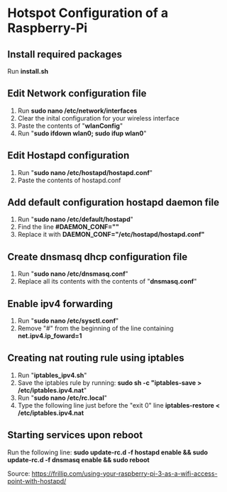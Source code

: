 # Hotspot Configuration of a Raspberry-Pi

## Install required packages
Run __install.sh__

## Edit Network configuration file
1. Run __sudo nano /etc/network/interfaces__
2. Clear the inital configuration for your wireless interface
3. Paste the contents of "__wlanConfig__"
4. Run "__sudo ifdown wlan0; sudo ifup wlan0__"

## Edit Hostapd configuration
1. Run "__sudo nano /etc/hostapd/hostapd.conf__"
2. Paste the contents of hostapd.conf

## Add default configuration hostapd daemon file
1. Run "__sudo nano /etc/default/hostapd__"
2. Find the line __#DAEMON_CONF=""__
3. Replace it with  __DAEMON_CONF="/etc/hostapd/hostapd.conf"__

## Create dnsmasq dhcp configuration file
1. Run "__sudo nano /etc/dnsmasq.conf__"
2. Replace all its contents with the contents of "**dnsmasq.conf**"

## Enable ipv4 forwarding
1. Run "__sudo nano /etc/sysctl.conf__"
2. Remove "#" from the beginning of the line containing __net.ipv4.ip_foward=1__

## Creating nat routing rule using iptables
1. Run "__iptables_ipv4.sh__"
2. Save the iptables rule by running: __sudo sh -c "iptables-save > /etc/iptables.ipv4.nat__"
3. Run "__sudo nano /etc/rc.local__"
4. Type the following line just before the "exit 0" line
     __iptables-restore < /etc/iptables.ipv4.nat__

## Starting services upon reboot
Run the following line:
    __sudo update-rc.d -f hostapd enable &&  sudo update-rc.d -f dnsmasq enable &&  sudo reboot__

Source: https://frillip.com/using-your-raspberry-pi-3-as-a-wifi-access-point-with-hostapd/
